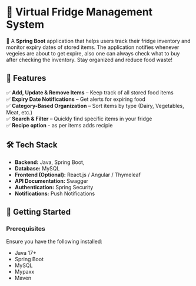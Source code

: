 # 🧊 Virtual Fridge Management System  

🚀 A **Spring Boot** application that helps users track their fridge inventory and monitor expiry dates of stored items. The application notifies whenever vegeies are about to get expire, also one can always check what to buy after checking the inventory. Stay organized and reduce food waste!  

## 📌 Features  
✅ **Add, Update & Remove Items** – Keep track of all stored food items  
✅ **Expiry Date Notifications** – Get alerts for expiring food  
✅ **Category-Based Organization** – Sort items by type (Dairy, Vegetables, Meat, etc.)  
✅ **Search & Filter** – Quickly find specific items in your fridge  
✅ **Recipe option** - as per items adds recipie  

## 🛠️ Tech Stack  
- **Backend:** Java, Spring Boot,  
- **Database:** MySQL 
- **Frontend (Optional):** React.js / Angular / Thymeleaf  
- **API Documentation:** Swagger  
- **Authentication:** Spring Security
- **Notifications:**  Push Notifications  

## 🚀 Getting Started  

### Prerequisites  
Ensure you have the following installed:  
- Java 17+  
- Spring Boot  
- MySQL 
- Mypaxx
- Maven  

